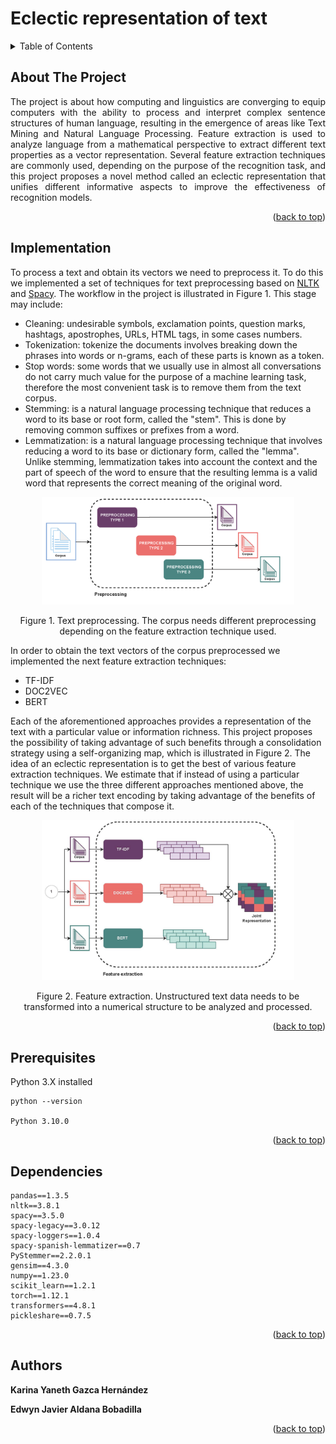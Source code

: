 # Eclectic representation of text
<a name="readme-top"></a>

<!-- TABLE OF CONTENTS -->
<details>
  <summary>Table of Contents</summary>
  <ol>
    <li>
      <a href="#about-the-project">About The Project</a>
    </li>
    <li>
    <a href="#implementation">Implementation</a>
    </li> 
    <li>
      <a href="#prerequisites">Prerequisites</a>
    </li>
    <li>
    <a href="#dependencies">Dependencies</a>
    </li> 
    <li>
    <a href="#authors">Authors</a>
    </li> 
  </ol>

</details>

<!-- ABOUT THE PROJECT -->
## About The Project

<p style="text-align: justify;">The project is about how computing and linguistics are converging to equip computers with the ability to process and interpret complex sentence structures of human language, resulting in the emergence of areas like Text Mining and Natural Language Processing. Feature extraction is used to analyze language from a mathematical perspective to extract different text properties as a vector representation. Several feature extraction techniques are commonly used, depending on the purpose of the recognition task, and this project proposes a novel method called an eclectic representation that unifies different informative aspects to improve the effectiveness of recognition models.</p>

<p align="right">(<a href="#readme-top">back to top</a>)</p>

## Implementation
To process a text and obtain its vectors we need to preprocess it. To do this we implemented a set of techniques for text preprocessing based on [NLTK](https://www.nltk.org/) and [Spacy](https://spacy.io/). The workflow in the project is illustrated in Figure 1.
This stage may include:
* Cleaning: undesirable symbols, exclamation points, question marks, hashtags, apostrophes, URLs, HTML tags, in some cases numbers.
* Tokenization: tokenize the documents involves breaking down the phrases into words or n-grams, each of these parts is known as a token.
* Stop words: some words that we usually use in almost all conversations do not carry much value for the purpose of a machine learning task, therefore the most convenient task is to remove them from the text corpus.
* Stemming: is a natural language processing technique that reduces a word to its base or root form, called the "stem". This is done by removing common suffixes or prefixes from a word.
* Lemmatization: is a natural language processing technique that involves reducing a word to its base or dictionary form, called the "lemma". Unlike stemming, lemmatization takes into account the context and the part of speech of the word to ensure that the resulting lemma is a valid word that represents the correct meaning of the original word.

<div align="center">
  <img src="images/preprocessing.png" alt="Preprocessing" width="80%">
  <p> Figure 1. Text preprocessing. The corpus needs different preprocessing depending on the feature extraction technique used. </p>
</div>


In order to obtain the text vectors of the corpus preprocessed we implemented the next feature extraction techniques:
* TF-IDF
* DOC2VEC
* BERT

Each of the aforementioned approaches provides a representation of the text with a particular value or information richness. This project proposes the possibility of taking advantage of such benefits through a consolidation strategy using a self-organizing map, which is illustrated in Figure 2. The idea of an eclectic representation is to get the best of various feature extraction techniques. We estimate that if instead of using a particular technique we use the three different approaches mentioned above, the result will be a richer text encoding by taking advantage of the benefits of each of the techniques that compose it.

<div align="center">
  <img src="images/feature_extraction.png" alt="FeatureExtraction" width="80%">
  <p> Figure 2. Feature extraction. Unstructured text data needs to be transformed into a numerical structure to be analyzed and processed. </p>
</div>


<p align="right">(<a href="#readme-top">back to top</a>)</p>

## Prerequisites
Python 3.X installed
```
python --version

Python 3.10.0

```

<p align="right">(<a href="#readme-top">back to top</a>)</p>

## Dependencies
```
pandas==1.3.5
nltk==3.8.1
spacy==3.5.0
spacy-legacy==3.0.12
spacy-loggers==1.0.4
spacy-spanish-lemmatizer==0.7
PyStemmer==2.2.0.1
gensim==4.3.0
numpy==1.23.0
scikit_learn==1.2.1
torch==1.12.1
transformers==4.8.1
pickleshare==0.7.5
```

<p align="right">(<a href="#readme-top">back to top</a>)</p>

## Authors
**Karina Yaneth Gazca Hernández**

**Edwyn Javier Aldana Bobadilla**

<p align="right">(<a href="#readme-top">back to top</a>)</p>
